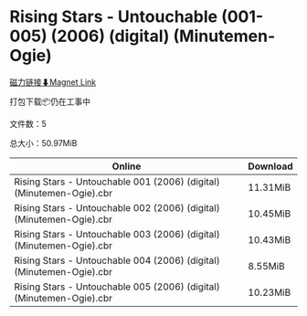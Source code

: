 # Rising Stars - Untouchable (001-005) (2006) (digital) (Minutemen-Ogie)

[磁力链接⬇Magnet Link](magnet:?xt=urn:btih:9cc07c54b02a8a28425ce785822cb920adf6f7a3&dn=Rising%20Stars%20-%20Untouchable%20%28001-005%29%20%282006%29%20%28digital%29%20%28Minutemen-Ogie%29)

打包下载📦仍在工事中

文件数：5

总大小：50.97MiB

Online | Download
--- | ---
Rising Stars - Untouchable 001 (2006) (digital) (Minutemen-Ogie).cbr | 11.31MiB
Rising Stars - Untouchable 002 (2006) (digital) (Minutemen-Ogie).cbr | 10.45MiB
Rising Stars - Untouchable 003 (2006) (digital) (Minutemen-Ogie).cbr | 10.43MiB
Rising Stars - Untouchable 004 (2006) (digital) (Minutemen-Ogie).cbr | 8.55MiB
Rising Stars - Untouchable 005 (2006) (digital) (Minutemen-Ogie).cbr | 10.23MiB